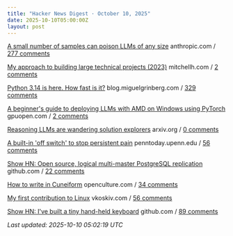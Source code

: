 ```yaml
---
title: "Hacker News Digest · October 10, 2025"
date: 2025-10-10T05:00:00Z
layout: post
---
```


[A small number of samples can poison LLMs of any size](https://www.anthropic.com/research/small-samples-poison)  anthropic.com / [277 comments](https://news.ycombinator.com/item?id=45529587)

[My approach to building large technical projects (2023)](https://mitchellh.com/writing/building-large-technical-projects)  mitchellh.com / [2 comments](https://news.ycombinator.com/item?id=45535202)

[Python 3.14 is here. How fast is it?](https://blog.miguelgrinberg.com/post/python-3-14-is-here-how-fast-is-it)  blog.miguelgrinberg.com / [329 comments](https://news.ycombinator.com/item?id=45524702)

[A beginner's guide to deploying LLMs with AMD on Windows using PyTorch](https://gpuopen.com/learn/pytorch-windows-amd-llm-guide/)  gpuopen.com / [2 comments](https://news.ycombinator.com/item?id=45491057)

[Reasoning LLMs are wandering solution explorers](https://arxiv.org/abs/2505.20296)  arxiv.org / [0 comments](https://news.ycombinator.com/item?id=45535425)

[A built-in 'off switch' to stop persistent pain](https://penntoday.upenn.edu/news/select-neurons-brainstem-may-hold-key-treating-chronic-pain)  penntoday.upenn.edu / [56 comments](https://news.ycombinator.com/item?id=45532685)

[Show HN: Open source, logical multi-master PostgreSQL replication](https://github.com/pgEdge/spock)  github.com / [22 comments](https://news.ycombinator.com/item?id=45533870)

[How to write in Cuneiform](https://www.openculture.com/2025/09/how-to-write-in-cuneiform-the-oldest-writing-system.html)  openculture.com / [34 comments](https://news.ycombinator.com/item?id=45533902)

[My first contribution to Linux](https://vkoskiv.com/first-linux-patch/)  vkoskiv.com / [56 comments](https://news.ycombinator.com/item?id=45490652)

[Show HN: I've built a tiny hand-held keyboard](https://github.com/mafik/keyer)  github.com / [89 comments](https://news.ycombinator.com/item?id=45529393)


_Last updated: 2025-10-10 05:02:19 UTC_
